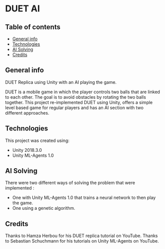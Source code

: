 # DUET AI

## Table of contents
* [General info](#general-info)
* [Technologies](#technologies)
* [AI Solving](#ai-solving)
* [Credits](#credits)

## General info

DUET Replica using Unity with an AI playing the game.

DUET is a mobile game in which the player controls two balls that are linked to each other. 
The goal is to avoid obstacles by rotating the two balls together.
This project re-implemented DUET using Unity, offers a simple level based game for regular players and has an AI section with two different approaches.

## Technologies

This project was created using:

* Unity 2018.3.0
* Unity ML-Agents 1.0

## AI Solving

There were two different ways of solving the problem that were implemented :

* One with Unity ML-Agents 1.0 that trains a neural network to then play the game.
* One using a genetic algorithm.

## Credits

Thanks to Hamza Herbou for his DUET replica tutorial on YouTube.
Thanks to Sebastian Schuchmann for his tutorials on Unity ML-Agents on YouTube.

